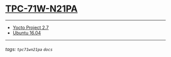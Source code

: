 # [TPC-71W-N21PA](https://advantech-iiot.github.io/documents/tpc71wn21pa/)
---

- [Yocto Project 2.7](https://advantech-iiot.github.io/documents/tpc71wn21pa/tpc71wn21pa-yocto2.7.html)
- [Ubuntu 16.04](https://advantech-iiot.github.io/documents/tpc71wn21pa/tpc71wn21pa-ubuntu16.04.html)

---
###### tags: `tpc71wn21pa` `docs`
